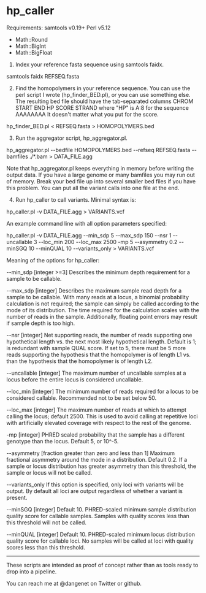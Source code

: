 # hp_caller

Requirements:
samtools v0.19+
Perl v5.12
- Math::Round
- Math::BigInt
- Math::BigFloat

1) Index your reference fasta sequence using samtools faidx. 

samtools faidx REFSEQ.fasta 

2) Find the homopolymers in your reference sequence. You can use the perl script I wrote (hp_finder_BED.pl), or you can use something else. The resulting bed file should have the tab-separated columns CHROM START END HP SCORE STRAND where "HP" is A:8 for the sequence AAAAAAAA It doesn't matter what you put for the score.

hp_finder_BED.pl < REFSEQ.fasta > HOMOPOLYMERS.bed 

3) Run the aggregator script, hp_aggregator.pl. 

hp_aggregator.pl --bedfile HOMOPOLYMERS.bed --refseq REFSEQ.fasta --bamfiles ./*.bam > DATA_FILE.agg

Note that hp_aggregator.pl keeps everything in memory before writing the output data. If you have a large genome or many bamfiles you may run out of memory. Break your bed file up into several smaller bed files if you have this problem. You can put all the variant calls into one file at the end.  

4) Run hp_caller to call variants. Minimal syntax is:

hp_caller.pl -v DATA_FILE.agg > VARIANTS.vcf 

An example command line with all option parameters specified: 

hp_caller.pl -v DATA_FILE.agg --min_sdp 5 --max_sdp 150 --nsr 1 --uncallable 3 --loc_min 200 --loc_max 2500 -mp 5 --asymmetry 0.2 --minSGQ 10 --minQUAL 10 --variants_only > VARIANTS.vcf

Meaning of the options for hp_caller:

--min_sdp [integer >=3]
	Describes the minimum depth requirement for a sample to be callable.

--max_sdp [integer] 
	Describes the maximum sample read depth for a sample to be callable. With many reads at a locus, a binomial probability calculation is not required; the sample can simply be called according to the mode of its distribution. The time required for the calculation scales with the number of reads in the sample. Additionally, floating point errors may result if sample depth is too high. 

--nsr [integer]
	Net supporting reads, the number of reads supporting one hypothetical length vs. the next most likely hypothetical length. Default is 1; is redundant with sample QUAL score. If set to 5, there must be 5 more reads supporting the hypothesis that the homopolymer is of length L1 vs. than 
the hypothesis that the homopolymer is of length L2. 

--uncallable [integer]
	The maximum number of uncallable samples at a locus before the entire locus is considered uncallable. 

--loc_min [integer]
	The minimum number of reads required for a locus to be considered callable. Recommended not to be set below 50. 

--loc_max [integer] 
	The maximum number of reads at which to attempt calling the locus; default 2500. This is used to avoid calling at repetitive loci with artificially elevated coverage with respect to the rest of the genome. 

-mp [integer]
	PHRED scaled probability that the sample has a different genotype than the locus. Default 5, or 10^-5. 

--asymmetry [fraction greater than zero and less than 1]
	Maximum fractional asymmetry around the mode in a distribution. Default 0.2. If a sample or locus distribution has greater asymmetry than this threshold, the sample or locus will not be called.

--variants_only
	If this option is specified, only loci with variants will be output. By default all loci are  output regardless of whether a variant is present. 

--minSGQ [integer]
	Default 10. PHRED-scaled minimum sample distribution quality score for callable samples. Samples with quality scores less than this threshold will not be called.

--minQUAL [integer]
	Default 10. PHRED-scaled minimum locus distribution quality score for callable loci. No samples will be called at loci with quality scores less than this threshold. 

************
These scripts are intended as proof of concept rather than as tools ready to drop into a pipeline. 


You can reach me at @dangenet on Twitter or github. 

